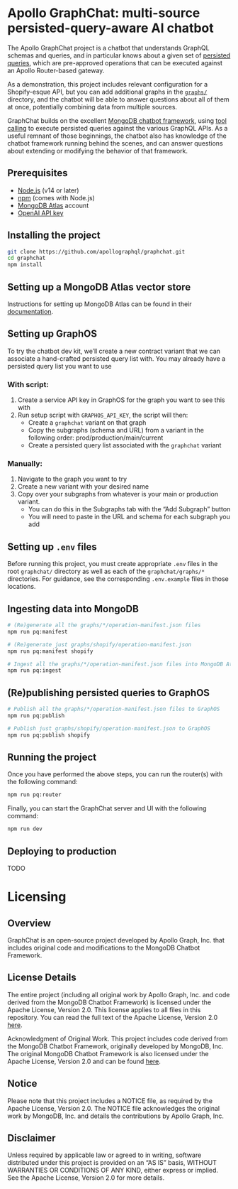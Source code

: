 # Apollo GraphChat: multi-source persisted-query-aware AI chatbot

The Apollo GraphChat project is a chatbot that understands GraphQL schemas and
queries, and in particular knows about a given set of [persisted
queries](https://www.apollographql.com/docs/kotlin/advanced/persisted-queries/),
which are pre-approved operations that can be executed against an Apollo
Router-based gateway.

As a demonstration, this project includes relevant configuration for a
Shopify-esque API, but you can add additional graphs in the [`graphs/`](graphs/)
directory, and the chatbot will be able to answer questions about all of them at
once, potentially combining data from multiple sources.

GraphChat builds on the excellent [MongoDB chatbot
framework](https://github.com/mongodb/chatbot), using [tool
calling](https://mongodb.github.io/chatbot/server/tools/) to execute persisted
queries against the various GraphQL APIs. As a useful remnant of those
beginnings, the chatbot also has knowledge of the chatbot framework running
behind the scenes, and can answer questions about extending or modifying the
behavior of that framework.

## Prerequisites

- [Node.js](https://nodejs.org/en/download/) (v14 or later)
- [npm](https://www.npmjs.com/get-npm) (comes with Node.js)
- [MongoDB Atlas](https://www.mongodb.com/cloud/atlas) account
- [OpenAI API key](https://platform.openai.com/api-keys)

## Installing the project

```bash
git clone https://github.com/apollographql/graphchat.git
cd graphchat
npm install
```

## Setting up a MongoDB Atlas vector store

Instructions for setting up MongoDB Atlas can be found in their
[documentation](https://mongodb.github.io/chatbot/quick-start).

## Setting up GraphOS

To try the chatbot dev kit, we’ll create a new contract variant that we can
associate a hand-crafted persisted query list with. You may already have a
persisted query list you want to use

### With script:

1. Create a service API key in GraphOS for the  graph you want to see this with
2. Run setup script with `GRAPHOS_API_KEY`, the script will then:
   * Create a `graphchat` variant on that graph
   * Copy the subgraphs (schema and URL) from a variant in the following order: prod/production/main/current
   * Create a persisted query list associated with the `graphchat` variant

### Manually:

1. Navigate to the graph you want to try
2. Create a new variant with your desired name
3. Copy over your subgraphs from whatever is your main or production variant.
   * You can do this in the Subgraphs tab with the “Add Subgraph” button
   * You will need to paste in the URL and schema for each subgraph you add

## Setting up `.env` files

Before running this project, you must create appropriate `.env` files in the
root `graphchat/` directory as well as each of the `graphchat/graphs/*`
directories. For guidance, see the corresponding `.env.example` files in those
locations.

## Ingesting data into MongoDB

```bash
# (Re)generate all the graphs/*/operation-manifest.json files
npm run pq:manifest

# (Re)generate just graphs/shopify/operation-manifest.json
npm run pq:manifest shopify

# Ingest all the graphs/*/operation-manifest.json files into MongoDB Atlas
npm run pq:ingest
```

## (Re)publishing persisted queries to GraphOS

```bash
# Publish all the graphs/*/operation-manifest.json files to GraphOS
npm run pq:publish

# Publish just graphs/shopify/operation-manifest.json to GraphOS
npm run pq:publish shopify
```

## Running the project

Once you have performed the above steps, you can run the router(s) with the
following command:

```bash
npm run pq:router
```

Finally, you can start the GraphChat server and UI with the following command:

```bash
npm run dev
```

## Deploying to production

TODO

# Licensing

## Overview
GraphChat is an open-source project developed by Apollo Graph, Inc. that includes original code and modifications to the MongoDB Chatbot Framework.


## License Details

The entire project (including all original work by Apollo Graph, Inc. and code derived from the MongoDB Chatbot Framework) is licensed under the Apache License, Version 2.0. This license applies to all files in this repository. You can read the full text of the Apache License, Version 2.0 [here](https://github.com/mongodb/chatbot).

Acknowledgment of Original Work. This project includes code derived from the MongoDB Chatbot Framework, originally developed by MongoDB, Inc. The original MongoDB Chatbot Framework is also licensed under the Apache License, Version 2.0 and can be found [here](https://github.com/mongodb/chatbot).

## Notice

Please note that this project includes a NOTICE file, as required by the Apache License, Version 2.0. The NOTICE file acknowledges the original work by MongoDB, Inc. and details the contributions by Apollo Graph, Inc.

## Disclaimer 

Unless required by applicable law or agreed to in writing, software distributed under this project is provided on an “AS IS” basis, WITHOUT WARRANTIES OR CONDITIONS OF ANY KIND, either express or implied. See the Apache License, Version 2.0 for more details.
